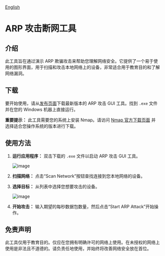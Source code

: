 [English](README_GUI.en.md)

# ARP 攻击断网工具

## 介绍

此工具旨在通过演示 ARP 欺骗攻击来帮助您理解网络安全。它提供了一个易于使用的图形界面，用于扫描和攻击本地网络上的设备，非常适合用于教育目的和了解网络漏洞。

## 下载

要开始使用，请从[发布页面](https://github.com/ystemsrx/Arp-Attack-tool/releases)下载最新版本的 ARP 攻击 GUI 工具。找到 `.exe` 文件并在您的 Windows 机器上直接运行。

**重要提示：** 此工具需要您的系统上安装 Nmap。请访问 [Nmap 官方下载页面](https://nmap.org/download.html) 并选择适合您操作系统的版本进行下载。

## 使用方法

1. **运行应用程序：** 双击下载的 `.exe` 文件以启动 ARP 攻击 GUI 工具。

   ![image](https://github.com/user-attachments/assets/d9b44b49-5524-4374-a406-3e03cdce0d15)

3. **扫描网络：** 点击“Scan Network”按钮查找连接到您本地网络的设备。
4. **选择目标：** 从列表中选择您想要攻击的设备。

    ![image](https://github.com/user-attachments/assets/94dd733a-2660-44b2-b28f-7c9583da935e)

6. **开始攻击：** 输入期望的每秒数据包数量，然后点击“Start ARP Attack”开始操作。

## 免责声明

此工具仅用于教育目的。仅应在您拥有明确许可的网络上使用。在未授权的网络上使用是非法且不道德的。请负责任地使用，并始终将改善网络安全放在首位。
